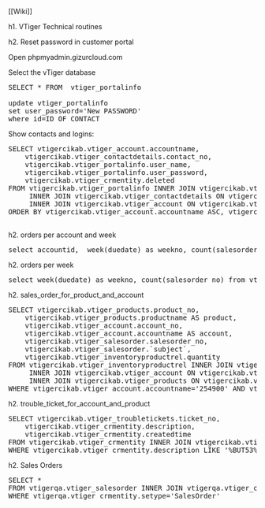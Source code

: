 [[Wiki]]

h1. VTiger Technical routines


h2. Reset password in customer portal

Open phpmyadmin.gizurcloud.com

Select the vTiger database 

<pre>
SELECT * FROM  vtiger_portalinfo

update vtiger_portalinfo
set user_password='New PASSWORD'
where id=ID OF CONTACT
</pre>

Show contacts and logins:
<pre>
SELECT vtigercikab.vtiger_account.accountname, 
	vtigercikab.vtiger_contactdetails.contact_no, 
	vtigercikab.vtiger_portalinfo.user_name, 
	vtigercikab.vtiger_portalinfo.user_password, 
	vtigercikab.vtiger_crmentity.deleted
FROM vtigercikab.vtiger_portalinfo INNER JOIN vtigercikab.vtiger_crmentity ON vtigercikab.vtiger_portalinfo.id = vtigercikab.vtiger_crmentity.crmid
	 INNER JOIN vtigercikab.vtiger_contactdetails ON vtigercikab.vtiger_contactdetails.contactid = vtigercikab.vtiger_crmentity.crmid
	 INNER JOIN vtigercikab.vtiger_account ON vtigercikab.vtiger_account.accountid = vtigercikab.vtiger_contactdetails.accountid
ORDER BY vtigercikab.vtiger_account.accountname ASC, vtigercikab.vtiger_contactdetails.contact_no ASC

</pre>



h2. orders per account and week

<pre>
select accountid,  week(duedate) as weekno, count(salesorder_no) from vtigercikab.vtiger_salesorder group by accountid, weekno;
</pre>


h2. orders per week

<pre>
select week(duedate) as weekno, count(salesorder_no) from vtigercikab.vtiger_salesorder group by weekno;
</pre>


h2. sales_order_for_product_and_account

<pre>
SELECT vtigercikab.vtiger_products.product_no, 
	vtigercikab.vtiger_products.productname AS product, 
	vtigercikab.vtiger_account.account_no, 
	vtigercikab.vtiger_account.accountname AS account, 
	vtigercikab.vtiger_salesorder.salesorder_no, 
	vtigercikab.vtiger_salesorder.`subject`, 
	vtigercikab.vtiger_inventoryproductrel.quantity
FROM vtigercikab.vtiger_inventoryproductrel INNER JOIN vtigercikab.vtiger_salesorder ON vtigercikab.vtiger_inventoryproductrel.id = vtigercikab.vtiger_salesorder.salesorderid
	 INNER JOIN vtigercikab.vtiger_account ON vtigercikab.vtiger_account.accountid = vtigercikab.vtiger_salesorder.accountid
	 INNER JOIN vtigercikab.vtiger_products ON vtigercikab.vtiger_products.productid = vtigercikab.vtiger_inventoryproductrel.productid
WHERE vtigercikab.vtiger_account.accountname='254900' AND vtigercikab.vtiger_products.productname='233901'
</pre>


h2. trouble_ticket_for_account_and_product

<pre>
SELECT vtigercikab.vtiger_troubletickets.ticket_no, 
	vtigercikab.vtiger_crmentity.description, 
	vtigercikab.vtiger_crmentity.createdtime
FROM vtigercikab.vtiger_crmentity INNER JOIN vtigercikab.vtiger_troubletickets ON vtigercikab.vtiger_crmentity.crmid = vtigercikab.vtiger_troubletickets.ticketid
WHERE vtigercikab.vtiger_crmentity.description LIKE '%BUT53%' AND vtigercikab.vtiger_crmentity.description LIKE '%264300%'
</pre>


h2. Sales Orders

<pre>
SELECT *
FROM vtigerqa.vtiger_salesorder INNER JOIN vtigerqa.vtiger_crmentity ON vtigerqa.vtiger_salesorder.salesorderid = vtigerqa.vtiger_crmentity.crmid
WHERE vtigerqa.vtiger_crmentity.setype='SalesOrder'
</pre>